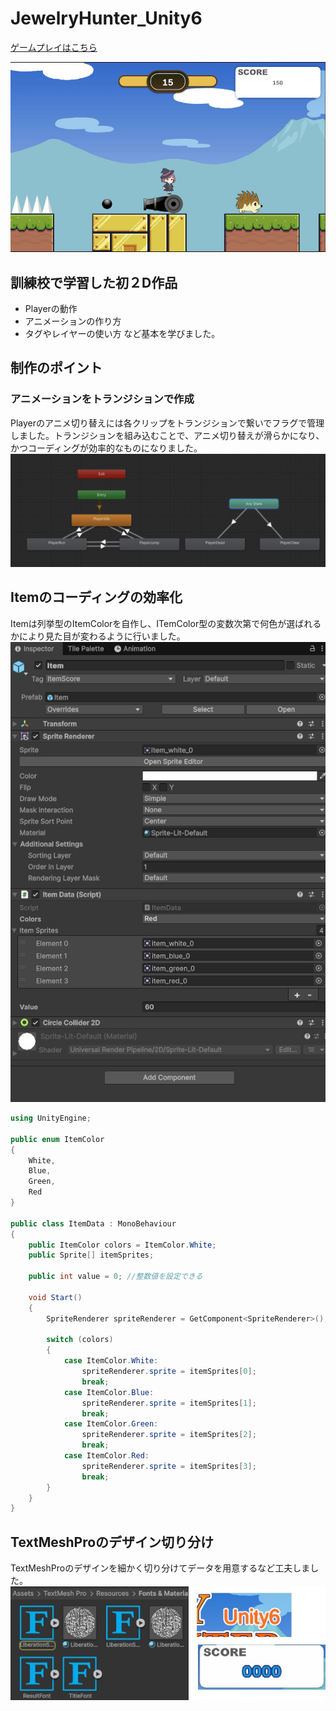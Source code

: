 # JewelryHunter_Unity6

[ゲームプレイはこちら](https://arai1571.github.io/JewelryHunter_web/)

![ゲーム画面](readmeImg/jewelryhunter_image.jpg)

## 訓練校で学習した初２D作品
* Playerの動作
* アニメーションの作り方
* タグやレイヤーの使い方
など基本を学びました。

## 制作のポイント
### アニメーションをトランジションで作成
Playerのアニメ切り替えには各クリップをトランジションで繋いでフラグで管理しました。トランジションを組み込むことで、アニメ切り替えが滑らかになり、かつコーディングが効率的なものになりました。
![トランジションの画像](readmeImg/jewelryhunter_animation.jpg)

## Itemのコーディングの効率化
Itemは列挙型のItemColorを自作し、ITemColor型の変数次第で何色が選ばれるかにより見た目が変わるように行いました。
![Itemコーディングの効率化](readmeImg/item.jpg)

```C#
using UnityEngine;

public enum ItemColor
{
    White,
    Blue,
    Green,
    Red
}

public class ItemData : MonoBehaviour
{
    public ItemColor colors = ItemColor.White;
    public Sprite[] itemSprites;

    public int value = 0; //整数値を設定できる

    void Start()
    {
        SpriteRenderer spriteRenderer = GetComponent<SpriteRenderer>();

        switch (colors)
        {
            case ItemColor.White:
                spriteRenderer.sprite = itemSprites[0];
                break;
            case ItemColor.Blue:
                spriteRenderer.sprite = itemSprites[1];
                break;
            case ItemColor.Green:
                spriteRenderer.sprite = itemSprites[2];
                break;
            case ItemColor.Red:
                spriteRenderer.sprite = itemSprites[3];
                break;
        }
    }
}
```
## TextMeshProのデザイン切り分け
TextMeshProのデザインを細かく切り分けてデータを用意するなど工夫しました。
![TextMeshProデザインの絵](readmeImg/textmeshpro.jpg)
